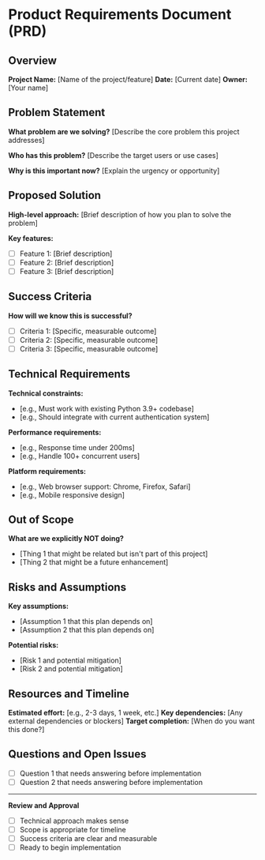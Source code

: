 # Product Requirements Document (PRD)

## Overview
**Project Name:** [Name of the project/feature]
**Date:** [Current date]
**Owner:** [Your name]

## Problem Statement
**What problem are we solving?**
[Describe the core problem this project addresses]

**Who has this problem?**
[Describe the target users or use cases]

**Why is this important now?**
[Explain the urgency or opportunity]

## Proposed Solution
**High-level approach:**
[Brief description of how you plan to solve the problem]

**Key features:**
- [ ] Feature 1: [Brief description]
- [ ] Feature 2: [Brief description]  
- [ ] Feature 3: [Brief description]

## Success Criteria
**How will we know this is successful?**
- [ ] Criteria 1: [Specific, measurable outcome]
- [ ] Criteria 2: [Specific, measurable outcome]
- [ ] Criteria 3: [Specific, measurable outcome]

## Technical Requirements
**Technical constraints:**
- [e.g., Must work with existing Python 3.9+ codebase]
- [e.g., Should integrate with current authentication system]

**Performance requirements:**
- [e.g., Response time under 200ms]
- [e.g., Handle 100+ concurrent users]

**Platform requirements:**
- [e.g., Web browser support: Chrome, Firefox, Safari]
- [e.g., Mobile responsive design]

## Out of Scope
**What are we explicitly NOT doing?**
- [Thing 1 that might be related but isn't part of this project]
- [Thing 2 that might be a future enhancement]

## Risks and Assumptions
**Key assumptions:**
- [Assumption 1 that this plan depends on]
- [Assumption 2 that this plan depends on]

**Potential risks:**
- [Risk 1 and potential mitigation]
- [Risk 2 and potential mitigation]

## Resources and Timeline
**Estimated effort:** [e.g., 2-3 days, 1 week, etc.]
**Key dependencies:** [Any external dependencies or blockers]
**Target completion:** [When do you want this done?]

## Questions and Open Issues
- [ ] Question 1 that needs answering before implementation
- [ ] Question 2 that needs answering before implementation

---

**Review and Approval**
- [ ] Technical approach makes sense
- [ ] Scope is appropriate for timeline
- [ ] Success criteria are clear and measurable
- [ ] Ready to begin implementation